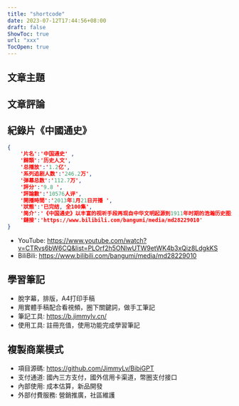 ```yaml
---
title: "shortcode"
date: 2023-07-12T17:44:56+08:00
draft: false
ShowToc: true
url: "xxx"
TocOpen: true
---
```



## 文章主題
<!-- {{< json-read  "https://serpapi.com/searches/67ca12575958b0a0/64af4cd2dc02f11e330885b3.json" >}} -->
<!-- 
{{ $get_google_serp := getJSON "https://serpapi.com/searches/67ca12575958b0a0/64af4cd2dc02f11e330885b3.json"}}

{{ range $get_google_serp.organic_results }}
{{ .title }} <br>
{{ .link }} <br>
{{ .snippet }} <br>
<hr>
{{ end }} -->


## 文章評論
<!-- {{< myshortcode blue >}} -->








## 紀錄片《中國通史》
```json
{
    '片名':'中国通史' ,
    '歸類':'历史人文',
    '总播放':'1.2亿',
    '系列追剧人数':'246.2万',
    '弹幕总数':'112.7万',
    '評分':'9.8 ',
    '評論數':'10576人评',
    '開播時間':'2013年1月21日开播 ',
    '狀態':'已完结, 全100集',
    '简介':'《中国通史》以丰富的视听手段再现自中华文明起源到1911年时期的浩瀚历史图景，较全面地讲述中国古代历史发生、发展过程，揭示历史发展趋势及规律。',
    '鏈接':'https://www.bilibili.com/bangumi/media/md28229010'
}

```

- YouTube: https://www.youtube.com/watch?v=CTRvs6bW6CQ&list=PLOrf2h5ONlwUTW9etWK4b3xQiz8LdgkKS
- BiliBili: https://www.bilibili.com/bangumi/media/md28229010

## 學習筆記

- 脫字幕，排版，A4打印手稿
- 用實體手稿配合看視頻，圈下關鍵詞，做手工筆記
- 筆記工具: https://b.jimmylv.cn/
- 使用工具: 註冊充值，使用功能完成學習筆記

## 複製商業模式
- 項目源碼: https://github.com/JimmyLv/BibiGPT
- 支付通道: 國內三方支付，國外信用卡渠道，幣圈支付接口
- 內部使用: 成本估算，新品開發
- 外部付費服務: 營銷推廣，社區維護





























